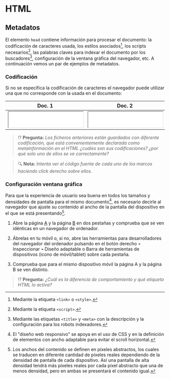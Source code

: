 # HTML
## Metadatos

El elemento `head` contiene información para procesar el documento: la codificación de caracteres usada, los estilos asociados[^1], los scripts necesarios[^2], las palabras claves para indexar el documento por los buscadores[^3], configuración de la ventana gráfica del navegador, etc. A continuación vemos un par de ejemplos de metadatos.

### Codificación

Si no se especifica la codificación de caracteres el navegador puede utilizar una que no corresponde con la usada en el documento:

| Doc. 1 | Doc. 2 |
|:------:|:------:|
| <iframe src="./files/encoding-1.html" width="100%" height="50" style="background:white;"></iframe> | <iframe src="./files/encoding-2.html" width="100%" height="50" style="background:white;"></iframe> |

> ⁉️ **Pregunta:** _Los ficheros anteriores están guardados con diferente codificación, que está convenientemente declarada como metainformación en el HTML ¿cuáles son sus codificaciones? ¿por qué solo uno de ellos se ve correctamente?_

> 🔍 **Nota:** _Intenta ver el código fuente de cada uno de los marcos haciendo click derecho sobre ellos._

### Configuración ventana gráfica

Para que la experiencia de usuario sea buena en todos los tamaños y densidades de pantalla para el mismo documento[^4], es necesario decirle al navegador que ajuste su contenido al ancho de la pantalla del dispositivo en el que se está presentando[^5].

1. Abre la página [A](./files/viewport-a.html) y la página [B](./files/viewport-b.html) en dos pestañas y comprueba que se ven idénticas en un navegador de ordenador.

1. Ábrelas en tu móvil o, si no, abre las herramientas para desarrolladores del navegador del ordenador pulsando en el botón derecho `➜` Inspeccionar `➜` Diseño adaptable o Barra de herramientas de dispositivos (icono de móvil/tablet) sobre cada pestaña.

1. Comprueba que para el mismo dispositivo móvil la página A y la página B se ven distinto.

> ⁉️ **Pregunta:** _¿Cuál es la diferencia de comportamiento y qué etiqueta HTML lo activa?_

[^1]: Mediante la etiqueta `<link>` o `<style>`.

[^2]: Mediante la etiqueta `<script>`.

[^3]: Mediante las etiquetas `<title>` y `<meta>` con la descripción y la configuración para los robots indexadores.

[^4]: El "diseño web responsivo" se apoya en el uso de CSS y en la definición de elementos con ancho adaptable para evitar el scroll horizontal.

[^5]: Los anchos del contenido se definen en píxeles abstractos, los cuales se traducen en diferente cantidad de píxeles reales dependiendo de la densidad de pantalla de cada dispositivo. Así una pantalla de alta densidad tendrá más píxeles reales por cada píxel abstracto que una de menos densidad, pero en ambas se presentará el contenido igual.